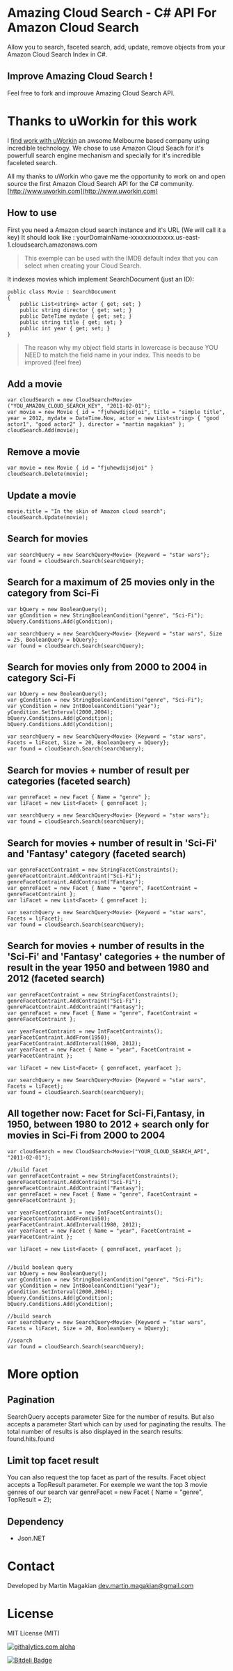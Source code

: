 Amazing Cloud Search - C# API For Amazon Cloud Search
============

Allow you to search, faceted search, add, update, remove objects from your Amazon Cloud Search Index in C#.

Improve Amazing Cloud Search !
---------
Feel free to fork and improuve Amazing Cloud Search API.

Thanks to uWorkin for this work
=========
I [find work with uWorkin](http://www.uworkin.com) an awsome Melbourne based company using incredible technology.
We chose to use Amazon Cloud Seach for it's powerfull search engine mechanism and specially for it's incredible faceleted search.

All my thanks to uWorkin who gave me the opportunity to work on and open source the first Amazon Cloud Search API for the C# community.
[http://www.uworkin.com](http://www.uworkin.com)
 
How to use
---------
First you need a Amazon cloud search instance and it's URL (We will call it a key)
It should look like : yourDomainName-xxxxxxxxxxxxx.us-east-1.cloudsearch.amazonaws.com

> This exemple can be used with the IMDB default index that you can select when creating your Cloud Search.

It indexes movies which implement SearchDocument (just an ID):

	public class Movie : SearchDocument
	{
		public List<string> actor { get; set; }
		public string director { get; set; }
		public DateTime mydate { get; set; }
		public string title { get; set; }
		public int year { get; set; }
	}

> The reason why my object field starts in lowercase is because YOU NEED to match the field name in your index. 
> This needs to be improved (feel free)

Add a movie
------
	var cloudSearch = new CloudSearch<Movie>("YOU_AMAZON_CLOUD_SEARCH_KEY", "2011-02-01");
	var movie = new Movie { id = "fjuhewdijsdjoi", title = "simple title", year = 2012, mydate = DateTime.Now, actor = new List<string> { "good actor1", "good actor2" }, director = "martin magakian" };
	cloudSearch.Add(movie);


Remove a movie
------
	var movie = new Movie { id = "fjuhewdijsdjoi" }
	cloudSearch.Delete(movie);
	
	
Update a movie
------
	movie.title = "In the skin of Amazon cloud search";
	cloudSearch.Update(movie);
	
	
Search for movies
------
	var searchQuery = new SearchQuery<Movie> {Keyword = "star wars"};
	var found = cloudSearch.Search(searchQuery);
	
	
Search for a maximum of 25 movies only in the category from Sci-Fi
------
	var bQuery = new BooleanQuery();
	var gCondition = new StringBooleanCondition("genre", "Sci-Fi");
	bQuery.Conditions.Add(gCondition);
	
	var searchQuery = new SearchQuery<Movie> {Keyword = "star wars", Size = 25, BooleanQuery = bQuery};
	var found = cloudSearch.Search(searchQuery);
	
	
Search for movies only from 2000 to 2004 in category Sci-Fi
------
	var bQuery = new BooleanQuery();
	var gCondition = new StringBooleanCondition("genre", "Sci-Fi");
	var yCondition = new IntBooleanCondition("year");
	yCondition.SetInterval(2000,2004);
	bQuery.Conditions.Add(gCondition);
	bQuery.Conditions.Add(yCondition);

	var searchQuery = new SearchQuery<Movie> {Keyword = "star wars", Facets = liFacet, Size = 20, BooleanQuery = bQuery};
	var found = cloudSearch.Search(searchQuery);
	
	
Search for movies + number of result per categories (faceted search)
------
	var genreFacet = new Facet { Name = "genre" };
	var liFacet = new List<Facet> { genreFacet };
	
	var searchQuery = new SearchQuery<Movie> {Keyword = "star wars"};
	var found = cloudSearch.Search(searchQuery);
	
	
Search for movies + number of result in 'Sci-Fi' and 'Fantasy' category (faceted search)
------
	var genreFacetContraint = new StringFacetConstraints();
	genreFacetContraint.AddContraint("Sci-Fi");
	genreFacetContraint.AddContraint("Fantasy");
	var genreFacet = new Facet { Name = "genre", FacetContraint = genreFacetContraint };
	var liFacet = new List<Facet> { genreFacet };
	
	var searchQuery = new SearchQuery<Movie> {Keyword = "star wars", Facets = liFacet};
	var found = cloudSearch.Search(searchQuery);
	
	
Search for movies + number of results in the 'Sci-Fi' and 'Fantasy' categories + the number of result in the year 1950 and between 1980 and 2012 (faceted search)
------
	var genreFacetContraint = new StringFacetConstraints();
	genreFacetContraint.AddContraint("Sci-Fi");
	genreFacetContraint.AddContraint("Fantasy");
	var genreFacet = new Facet { Name = "genre", FacetContraint = genreFacetContraint };

	var yearFacetContraint = new IntFacetContraints();
	yearFacetContraint.AddFrom(1950);
	yearFacetContraint.AddInterval(1980, 2012);
	var yearFacet = new Facet { Name = "year", FacetContraint = yearFacetContraint };

	var liFacet = new List<Facet> { genreFacet, yearFacet };
	
    var searchQuery = new SearchQuery<Movie> {Keyword = "star wars", Facets = liFacet};
	var found = cloudSearch.Search(searchQuery);
	
	
All together now: Facet for Sci-Fi,Fantasy, in 1950, between 1980 to 2012 + search only for movies in Sci-Fi from 2000 to 2004
------
	var cloudSearch = new CloudSearch<Movie>("YOUR_CLOUD_SEARCH_API", "2011-02-01");

	//build facet
	var genreFacetContraint = new StringFacetConstraints();
	genreFacetContraint.AddContraint("Sci-Fi");
	genreFacetContraint.AddContraint("Fantasy");
	var genreFacet = new Facet { Name = "genre", FacetContraint = genreFacetContraint };

	var yearFacetContraint = new IntFacetContraints();
	yearFacetContraint.AddFrom(1950);
	yearFacetContraint.AddInterval(1980, 2012);
	var yearFacet = new Facet { Name = "year", FacetContraint = yearFacetContraint };

	var liFacet = new List<Facet> { genreFacet, yearFacet };


	//build boolean query
	var bQuery = new BooleanQuery();
	var gCondition = new StringBooleanCondition("genre", "Sci-Fi");
	var yCondition = new IntBooleanCondition("year");
	yCondition.SetInterval(2000,2004);
	bQuery.Conditions.Add(gCondition);
	bQuery.Conditions.Add(yCondition);

	//build search
	var searchQuery = new SearchQuery<Movie> {Keyword = "star wars", Facets = liFacet, Size = 20, BooleanQuery = bQuery};

	//search
	var found = cloudSearch.Search(searchQuery);
	
	
More option
=========

Pagination
------
SearchQuery accepts parameter Size for the number of results.
But also accepts a parameter Start which can by used for paginating the results.
The total number of results is also displayed in the search results:
found.hits.found 

Limit top facet result
------
You can also request the top facet as part of the results.
Facet object accepts a TopResult parameter.
For exemple we want the top 3 movie genres of our search
var genreFacet = new Facet { Name = "genre", TopResult = 2};


Dependency
---------
- Json.NET


Contact
=========
Developed by Martin Magakian
dev.martin.magakian@gmail.com


License
=========
MIT License (MIT)

[![githalytics.com alpha](https://cruel-carlota.gopagoda.com/cf04469d46e9c36bb429da1323bebabb "githalytics.com")](http://githalytics.com/martin-magakian/Amazing-Cloud-Search)


[![Bitdeli Badge](https://d2weczhvl823v0.cloudfront.net/martin-magakian/Amazing-Cloud-Search/trend.png)](https://bitdeli.com/free "Bitdeli Badge")

